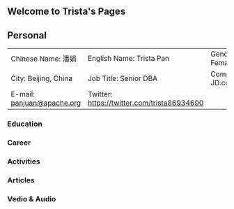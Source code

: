 ## Welcome to Trista's Pages

## Personal

|  |  |  |
| :-----| :---- | :---- |
| Chinese Name: 潘娟 | English Name: Trista Pan | Gender: Female |
| City: Beijing, China | Job Title: Senior DBA | Company: JD.com |
| E-mail: panjuan@apache.org | Twitter: https://twitter.com/trista86934690 |

### Education

### Career

### Activities

### Articles

### Vedio & Audio
